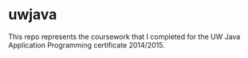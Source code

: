 # uwjava
This repo represents the coursework that I completed for the UW Java Application Programming certificate 2014/2015.
